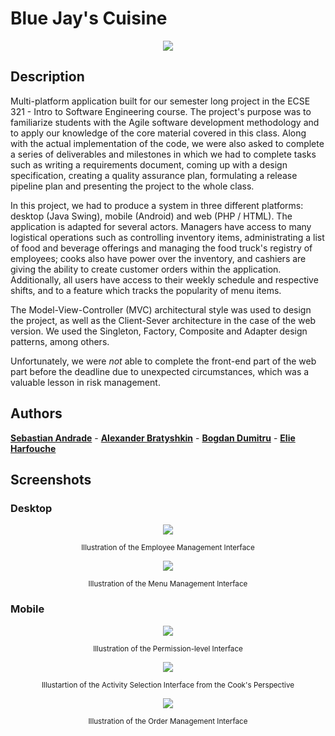 # Blue Jay's Cuisine 

<div align="center"> 
<img src="https://github.com/alexboii/Blue-Jay-s-Cuisine/blob/master/Resources/logo.png"/>
</div> 

## Description 

Multi-platform application built for our semester long project in the ECSE 321 - Intro to Software Engineering course. The project's purpose was to familiarize students with the Agile software development methodology and to apply our knowledge of the core material covered in this class. Along with the actual implementation of the code, we were also asked to complete a series of deliverables and milestones in which we had to complete tasks such as writing a requirements document, coming up with a design specification, creating a quality assurance plan, formulating a release pipeline plan and presenting the project to the whole class. 

In this project, we had to produce a system in three different platforms: desktop (Java Swing), mobile (Android) and web (PHP / HTML). The application is adapted for several actors. Managers have access to many logistical operations such as controlling inventory items, administrating a list of food and beverage offerings and managing the food truck's registry of employees; cooks also have power over the inventory, and cashiers are giving the ability to create customer orders within the application. Additionally, all users have access to their weekly schedule and respective shifts, and to a feature which tracks the popularity of menu items. 

The Model-View-Controller (MVC) architectural style was used to design the project, as well as the Client-Sever architecture in the case of the web version. We used the Singleton, Factory, Composite and Adapter design patterns, among others. 

Unfortunately, we were <i>not</i> able to complete the front-end part of the web part before the deadline due to unexpected circumstances, which was a valuable lesson in risk management. 

## Authors

[**Sebastian Andrade**](http://github.com/pepoandra) - [**Alexander Bratyshkin**](http://github.com/alexboii) - [**Bogdan Dumitru**](https://github.com/boggy-d) - [**Elie Harfouche**](https://github.com/Kartoshka) 

## Screenshots 

### Desktop

<div align="center">
<img src="https://github.com/alexboii/Blue-Jay-s-Cuisine/blob/master/Resources/desktop_screenshot_1.png"/>
<p><sub>Illustration of the Employee Management Interface</sub></p>

<img src="https://github.com/alexboii/Blue-Jay-s-Cuisine/blob/master/Resources/desktop_screenshot_2.png"/>
<p><sub>Illustration of the Menu Management Interface</sub></p>
</div>

### Mobile

<div align="center">
<img src="https://github.com/alexboii/Blue-Jay-s-Cuisine/blob/master/Resources/mobile_screenshot_1.png"/>
<p><sub>Illustration of the Permission-level Interface</sub></p>

<img src="https://github.com/alexboii/Blue-Jay-s-Cuisine/blob/master/Resources/mobile_screenshot_2.png"/>
<p><sub>Illustartion of the Activity Selection Interface from the Cook's Perspective</sub></p>

<img src="https://github.com/alexboii/Blue-Jay-s-Cuisine/blob/master/Resources/mobile_screenshot_3.png"/>
<p><sub>Illustration of the Order Management Interface</sub></p>
</div>


